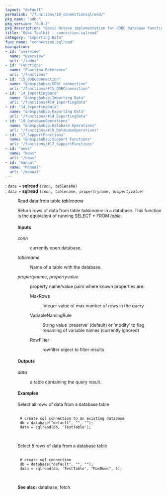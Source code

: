 ```yaml
---
layout: "default"
permalink: "/functions/18_connectionsqlread/"
pkg_name: "odbc"
pkg_version: "0.0.2"
pkg_description: "Basic Octave implementation for ODBC database functionality"
title: "Odbc Toolkit - connection.sqlread"
category: "Importing Data"
func_name: "connection.sqlread"
navigation:
- id: "overview"
  name: "Overview"
  url: "/index"
- id: "Functions"
  name: "Function Reference"
  url: "/functions"
- id: "15_ODBCconnection"
  name: "&nbsp;&nbsp;ODBC connection"
  url: "/functions/#15_ODBCconnection"
- id: "14_ImportingData"
  name: "&nbsp;&nbsp;Importing Data"
  url: "/functions/#14_ImportingData"
- id: "14_ExportingData"
  name: "&nbsp;&nbsp;Exporting Data"
  url: "/functions/#14_ExportingData"
- id: "19_DatabaseOperations"
  name: "&nbsp;&nbsp;Database Operations"
  url: "/functions/#19_DatabaseOperations"
- id: "17_SupportFunctions"
  name: "&nbsp;&nbsp;Support Functions"
  url: "/functions/#17_SupportFunctions"
- id: "news"
  name: "News"
  url: "/news"
- id: "manual"
  name: "Manual"
  url: "/manual"
---
```

<dl class="first-deftypefn">
<dt class="deftypefn" id="index-sqlread"><span class="category-def">: </span><span><code class="def-type"><var class="var">data</var> =</code> <strong class="def-name">sqlread</strong> <code class="def-code-arguments">(<var class="var">conn</var>, <var class="var">tablename</var>)</code><a class="copiable-link" href='#index-sqlread'></a></span></dt>
<dt class="deftypefnx def-cmd-deftypefn" id="index-sqlread-1"><span class="category-def">: </span><span><code class="def-type"><var class="var">data</var> =</code> <strong class="def-name">sqlread</strong> <code class="def-code-arguments">(<var class="var">conn</var>, <var class="var">tablename</var>, <var class="var">propertryname</var>, <var class="var">propertyvalue</var>)</code><a class="copiable-link" href='#index-sqlread-1'></a></span></dt>
<dd><p>Read data from table <var class="var">tablename</var>
</p>
<p>Return rows of data from table <var class="var">tablename</var> in a database.
 This function is the equivalent of running SELECT * FROM <var class="var">table</var>.
</p>
<h4 class="subsubheading" id="Inputs">Inputs</h4>
<dl class="table">
<dt><var class="var">conn</var></dt>
<dd><p>currently open database.
 </p></dd>
<dt><var class="var">tablename</var></dt>
<dd><p>Name of a table with the database.
 </p></dd>
<dt><var class="var">propertyname</var>, <var class="var">propertyvalue</var></dt>
<dd><p>property name/value pairs where known properties are:
  </p><dl class="table">
<dt>MaxRows</dt>
<dd><p>Integer value of max number of rows in the query
  </p></dd>
<dt>VariableNamingRule</dt>
<dd><p>String value &rsquo;preserve&rsquo; (default) or &rsquo;modify&rsquo; to flag renaming of variable names (currently ignored)
  </p></dd>
<dt>RowFilter</dt>
<dd><p>rowfilter object to filter results
  </p></dd>
</dl>
</dd>
</dl>

<h4 class="subsubheading" id="Outputs">Outputs</h4>
<dl class="table">
<dt><var class="var">data</var></dt>
<dd><p>a table containing the query result.
 </p></dd>
</dl>

<h4 class="subsubheading" id="Examples">Examples</h4>
<p>Select all rows of data from a database table
 </p><div class="example">
<pre class="example-preformatted"> <code class="code">
 # create sql connection to an existing database
 db = database(&quot;default&quot;, &quot;&quot;, &quot;&quot;);
 data = sqlread(db, 'TestTable');
 </code>
 </pre></div>

<p>Select 5 rows of data from a database table
 </p><div class="example">
<pre class="example-preformatted"> <code class="code">
 # create sql connection
 db = database(&quot;default&quot;, &quot;&quot;, &quot;&quot;);
 data = sqlread(db, 'TestTable', &quot;MaxRows&quot;, 5);
 </code>
 </pre></div>


<p><strong class="strong">See also:</strong> database, fetch.
 </p></dd></dl>